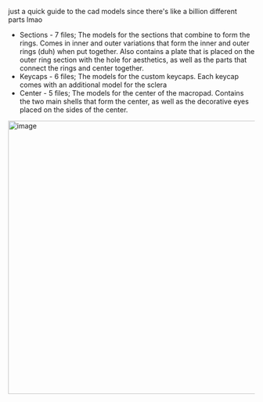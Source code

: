 just a quick guide to the cad models since there's like a billion different parts lmao <br/>

* Sections - 7 files; The models for the sections that combine to form the rings. Comes in inner and outer variations that form the inner and outer rings (duh) when put together. Also contains a plate that is placed on the outer ring section with the hole for aesthetics, as well as the parts that connect the rings and center together.
* Keycaps - 6 files; The models for the custom keycaps. Each keycap comes with an additional model for the sclera
* Center - 5 files; The models for the center of the macropad. Contains the two main shells that form the center, as well as the decorative eyes placed on the sides of the center. <br/>
<img width="558" alt="image" src="https://github.com/user-attachments/assets/ac9a08fd-2452-49be-be47-8bcf4704bc85" />
